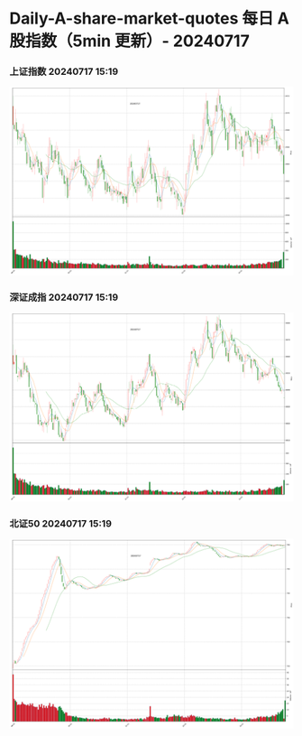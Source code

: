 
# Daily-A-share-market-quotes 每日 A 股指数（5min 更新）- 20240717

### 上证指数 20240717 15:19
![](./fig/2024/7/20240717-sh000001.png)

### 深证成指 20240717 15:19
![](./fig/2024/7/20240717-sz399001.png)

### 北证50 20240717 15:19
![](./fig/2024/7/20240717-bj899050.png)
